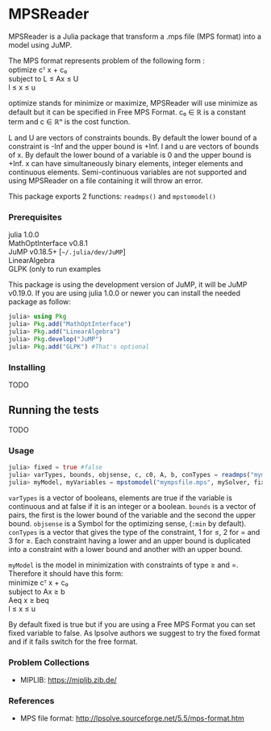 # MPSReader

MPSReader is a Julia package that transform a .mps file (MPS format) into a model using JuMP.

The MPS format represents problem of the following form :</br>
optimize cᵀ x + c₀</br>
subject to L ≤ Ax ≤ U</br>
l ≤ x ≤ u</br>

optimize stands for minimize or maximize, MPSReader will use minimize as default but it can be specified in Free MPS Format. c₀ ∈ ℝ is a constant term and c ∈ ℝⁿ is the cost function.

L and U are vectors of constraints bounds. By default the lower bound of a constraint is -Inf and the upper bound is +Inf.
l and u are vectors of bounds of x. By default the lower bound of a variable is 0 and the upper bound is +Inf.
x can have simultaneously binary elements, integer elements and continuous elements. Semi-continuous variables are not supported and using MPSReader on a file containing it will throw an error.

This package exports 2 functions: `readmps()` and `mpstomodel()`

### Prerequisites

julia 1.0.0</br>
MathOptInterface v0.8.1</br>
JuMP v0.18.5+ [`~/.julia/dev/JuMP`]</br>
LinearAlgebra</br>
GLPK (only to run examples</br>

This package is using the development version of JuMP, it will be JuMP v0.19.0. If you are using julia 1.0.0 or newer you can install the needed package as follow:
```julia
julia> using Pkg
julia> Pkg.add("MathOptInterface")
julia> Pkg.add("LinearAlgebra")
julia> Pkg.develop("JuMP")
julia> Pkg.add("GLPK") #That's optional
```

### Installing

TODO

## Running the tests

TODO

### Usage

```julia
julia> fixed = true #false
julia> varTypes, bounds, objsense, c, c0, A, b, conTypes = readmps("mympsfile.mps", fixed)
julia> myModel, myVariables = mpstomodel("mympsfile.mps", mySolver, fixed) # mySolver = GLPK.Optimizer
```

`varTypes` is a vector of booleans, elements are true if the variable is continuous and at false if it is an integer or a boolean. `bounds` is a vector of pairs, the first is the lower bound of the variable and the second the upper bound. `objsense` is a Symbol for the optimizing sense, (`:min` by default). `conTypes` is a vector that gives the type of the constraint, 1 for ≤, 2 for = and 3 for ≥. Each constraint having a lower and an upper bound is duplicated into a constraint with a lower bound and another with an upper bound.

`myModel` is the model in minimization with constraints of type ≥ and =. Therefore it should have this form:</br>
minimize cᵀ x + c₀</br>
subject to Ax ≥ b</br>
           Aeq x ≥ beq</br>
l ≤ x ≤ u</br>

By default fixed is true but if you are using a Free MPS Format you can set fixed variable to false. As lpsolve authors we suggest to try the fixed format and if it fails switch for the free format.

### Problem Collections

* MIPLIB: https://miplib.zib.de/

### References

* MPS file format: http://lpsolve.sourceforge.net/5.5/mps-format.htm
